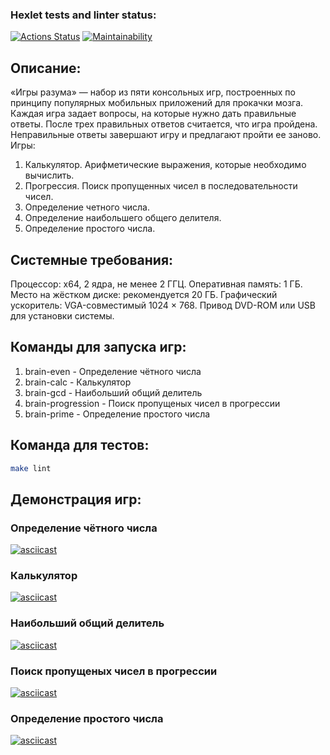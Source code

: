 ### Hexlet tests and linter status:
[![Actions Status](https://github.com/EvgeniyKauter/frontend-project-44/workflows/hexlet-check/badge.svg)](https://github.com/EvgeniyKauter/frontend-project-44/actions)
[![Maintainability](https://api.codeclimate.com/v1/badges/f51d81c46b08bc9756ba/maintainability)](https://codeclimate.com/github/EvgeniyKauter/frontend-project-44/maintainability)

## Описание:

«Игры разума» — набор из пяти консольных игр, построенных по принципу популярных мобильных приложений для прокачки мозга. Каждая игра задает вопросы, на которые нужно дать правильные ответы. После трех правильных ответов считается, что игра пройдена. Неправильные ответы завершают игру и предлагают пройти ее заново. Игры:
  1. Калькулятор. Арифметические выражения, которые необходимо вычислить.
  2. Прогрессия. Поиск пропущенных чисел в последовательности чисел.
  3. Определение четного числа.
  4. Определение наибольшего общего делителя.
  5. Определение простого числа.

## Системные требования:

Процессор: x64, 2 ядра, не менее 2 ГГЦ.
Оперативная память: 1 ГБ.
Место на жёстком диске: рекомендуется 20 ГБ.
Графический ускоритель: VGA-совместимый 1024 × 768.
Привод DVD-ROM или USB для установки системы.

## Команды для запуска игр:

  1. brain-even - Определение чётного числа
  2. brain-calc - Калькулятор
  3. brain-gcd - Наибольший общий делитель
  4. brain-progression - Поиск пропущеных чисел в прогрессии
  5. brain-prime - Определение простого числа

## Команда для тестов:
  
```bash
make lint
```

## Демонстрация игр:

### Определение чётного числа
[![asciicast](https://asciinema.org/a/xwhFp9UZq8G3bCrjrfqvEIC8W.svg)](https://asciinema.org/a/xwhFp9UZq8G3bCrjrfqvEIC8W)

### Калькулятор
[![asciicast](https://asciinema.org/a/iSBsFfhKQk8TIFmLNYhS9q4gt.svg)](https://asciinema.org/a/iSBsFfhKQk8TIFmLNYhS9q4gt)

### Наибольший общий делитель
[![asciicast](https://asciinema.org/a/yMtvS4Z3PrS9PAmiMLs6yelGj.svg)](https://asciinema.org/a/yMtvS4Z3PrS9PAmiMLs6yelGj)

### Поиск пропущеных чисел в прогрессии
[![asciicast](https://asciinema.org/a/uShkhWwmOkquuOWSd6uoo1ucd.svg)](https://asciinema.org/a/uShkhWwmOkquuOWSd6uoo1ucd)

### Определение простого числа
[![asciicast](https://asciinema.org/a/qOyE1tLfYQgNwjR9pmPyQYjXT.svg)](https://asciinema.org/a/qOyE1tLfYQgNwjR9pmPyQYjXT)
